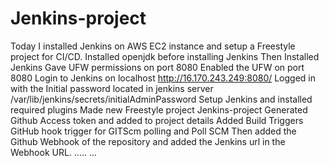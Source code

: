 # Jenkins-project
Today I installed Jenkins on AWS EC2 instance and setup a Freestyle project for CI/CD. 
Installed openjdk before installing Jenkins 
Then Installed Jenkins 
Gave UFW permissions on port 8080
Enabled the UFW on port 8080
Login to Jenkins on localhost http://16.170.243.249:8080/
Logged in with the Initial password located in jenkins server /var/lib/jenkins/secrets/initialAdminPassword
Setup Jenkins and installed required plugins 
Made new Freestyle project Jenkins-project 
Generated Github Access token and added to project details 
Added Build Triggers 
GitHub hook trigger for GITScm polling    and
Poll SCM
Then added the Github Webhook of the repository and added the Jenkins url in the Webhook URL.
.....
...

